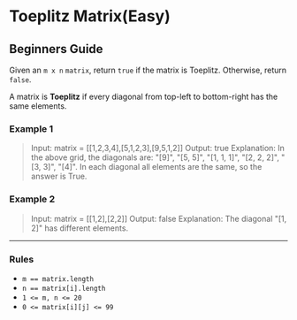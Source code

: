 # Toeplitz Matrix(Easy)

## Beginners Guide

Given an `m x n` `matrix`, return `true` if the matrix is Toeplitz. Otherwise, return `false`.

A matrix is **Toeplitz** if every diagonal from top-left to bottom-right has the same elements.

### Example 1

>Input: matrix = [[1,2,3,4],[5,1,2,3],[9,5,1,2]]
Output: true
Explanation:
In the above grid, the diagonals are:
"[9]", "[5, 5]", "[1, 1, 1]", "[2, 2, 2]", "[3, 3]", "[4]".
In each diagonal all elements are the same, so the answer is True.

### Example 2

>Input: matrix = [[1,2],[2,2]]
Output: false
Explanation:
The diagonal "[1, 2]" has different elements.

---

### Rules

* `m == matrix.length`
* `n == matrix[i].length`
* `1 <= m, n <= 20`
* `0 <= matrix[i][j] <= 99`
